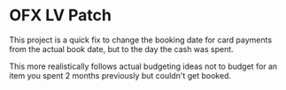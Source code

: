 # OFX LV Patch

This project is a quick fix to change the booking date for card payments from the actual book date, but to the day the cash was spent.

This more realistically follows actual budgeting ideas not to budget for an item you spent 2 months previously but couldn't get booked.